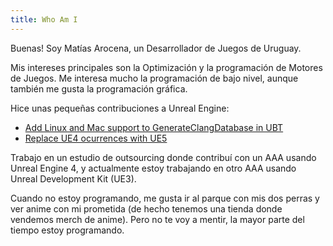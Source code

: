 ```yaml
---
title: Who Am I
---
```


Buenas! Soy Matías Arocena, un Desarrollador de Juegos de Uruguay.

Mis intereses principales son la Optimización y la programación de Motores de Juegos. Me interesa mucho la programación de bajo nivel, aunque también me gusta la programación gráfica.

Hice unas pequeñas contribuciones a Unreal Engine:

- [Add Linux and Mac support to GenerateClangDatabase in UBT](/0x1)
- [Replace UE4 ocurrences with UE5](/0x3)

Trabajo en un estudio de outsourcing donde contribuí con un AAA usando Unreal Engine 4, y actualmente estoy trabajando en otro AAA usando Unreal Development Kit (UE3).

Cuando no estoy programando, me gusta ir al parque con mis dos perras y ver anime con mi prometida (de hecho tenemos una tienda donde vendemos merch de anime). Pero no te voy a mentir, la mayor parte del tiempo estoy programando.
